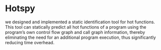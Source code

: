 # Hotspy
we designed and implemented a static identification tool for hot functions. This tool can statically predict all hot functions of a program using the program’s own control flow graph and call graph information, thereby eliminating the need for an additional program execution, thus significantly reducing time overhead.
